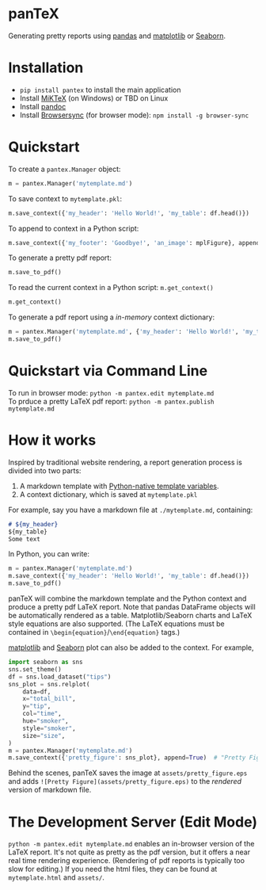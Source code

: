 # panTeX
Generating pretty reports using [pandas](https://pandas.pydata.org/) and [matplotlib](https://matplotlib.org/) 
or [Seaborn](https://seaborn.pydata.org/).  

# Installation
* `pip install pantex` to install the main application  
* Install [MiKTeX](https://miktex.org/howto/install-miktex) (on Windows) or TBD on Linux  
* Install [pandoc](https://pandoc.org/installing.html)  
* Install [Browsersync](https://browsersync.io/) (for browser mode): `npm install -g browser-sync`  

# Quickstart
To create a `pantex.Manager` object:  
```python
m = pantex.Manager('mytemplate.md')
```  

To save context to `mytemplate.pkl`: 
```python
m.save_context({'my_header': 'Hello World!', 'my_table': df.head()})
```

To append to context in a Python script:  
```python
m.save_context({'my_footer': 'Goodbye!', 'an_image': mplFigure}, append=True)
```

To generate a pretty pdf report:  
```python
m.save_to_pdf()
```

To read the current context in a Python script: `m.get_context()`  
```python
m.get_context()
```
To generate a pdf report using a *in-memory* context dictionary:
```python
m = pantex.Manager('mytemplate.md', {'my_header': 'Hello World!', 'my_table': df.head()})
m.save_to_pdf()
```


# Quickstart via Command Line
To run in browser mode: `python -m pantex.edit mytemplate.md`  
To prduce a pretty LaTeX pdf report: `python -m pantex.publish mytemplate.md`  

# How it works
Inspired by traditional website rendering, a report generation process is divided into two parts:  
1. A markdown template with [Python-native template variables](https://docs.python.org/3/library/string.html#template-strings).  
1. A context dictionary, which is saved at `mytemplate.pkl`  

For example, say you have a markdown file at `./mytemplate.md`, containing:
```markdown
# ${my_header}
${my_table}
Some text
```

In Python, you can write:  
```python
m = pantex.Manager('mytemplate.md')
m.save_context({'my_header': 'Hello World!', 'my_table': df.head()})
m.save_to_pdf()
```

panTeX will combine the markdown template and the Python context and produce a pretty pdf LaTeX report. 
Note that pandas DataFrame objects will be automatically rendered as a table.  Matplotlib/Seaborn 
charts and LaTeX style equations are also supported.  (The LaTeX equations must be contained in `\begin{equation}`/`\end{equation}` tags.)

[matplotlib](https://matplotlib.org/) and [Seaborn](https://seaborn.pydata.org/) plot can also be added to the context.  For example, 
```python
import seaborn as sns
sns.set_theme()
df = sns.load_dataset("tips")
sns_plot = sns.relplot(
    data=df,
    x="total_bill",
    y="tip",
    col="time",
    hue="smoker",
    style="smoker",
    size="size",
)
m = pantex.Manager('mytemplate.md')
m.save_context({'pretty_figure': sns_plot}, append=True)  # "Pretty Figure" will be the image caption
```

Behind the scenes, panTeX saves the image at `assets/pretty_figure.eps` and adds `![Pretty Figure](assets/pretty_figure.eps)` 
to the *rendered* version of markdown file.

# The Development Server (Edit Mode)
`python -m pantex.edit mytemplate.md` enables an in-browser version of the LaTeX report.  It's not quite as pretty as the pdf version, but it offers a near real time rendering experience.  (Rendering of pdf reports is typically too slow for editing.) If you need 
the html files, they can be found at `mytemplate.html` and `assets/`.
